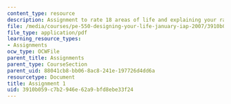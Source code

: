 ```yaml
---
content_type: resource
description: Assignment to rate 18 areas of life and explaining your ratings.
file: /media/courses/pe-550-designing-your-life-january-iap-2007/3910b059c7b2946e62a9bfd8ebe33f24_assign01.pdf
file_type: application/pdf
learning_resource_types:
- Assignments
ocw_type: OCWFile
parent_title: Assignments
parent_type: CourseSection
parent_uid: 88041cb8-bb06-8ac8-241e-197726d4dd6a
resourcetype: Document
title: Assignment 1
uid: 3910b059-c7b2-946e-62a9-bfd8ebe33f24
---
```

